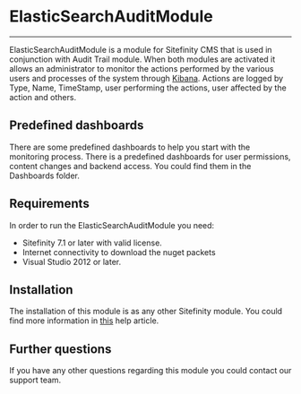 # ElasticSearchAuditModule #
----------

ElasticSearchAuditModule is a module for Sitefinity CMS that is used in conjunction with Audit Trail module. When both modules are activated it allows an administrator to monitor the actions performed by the various users and processes of the system through [Kibana](http://www.elasticsearch.org/overview/kibana/ "Kibana"). Actions are logged by Type, Name, TimeStamp, user performing the actions, user affected by the action and others. 

Predefined dashboards
----------

There are some predefined dashboards to help you start with the monitoring process. There is a predefined dashboards for user permissions, content changes and backend access. You could find them in the Dashboards folder.

Requirements
----------

In order to run the ElasticSearchAuditModule you need:

- Sitefinity 7.1 or later with valid license.
- Internet connectivity to download the nuget packets
- Visual Studio 2012 or later.

Installation
----------

The installation of this module is as any other Sitefinity module. You could find more information in [this](http://www.sitefinity.com/blogs/team-blog/2011/07/20/creating_sitefinity_4_content_modules_part_5_module_installation "this") help article.

Further questions
----------
If you have any other questions regarding this module you could contact our support team.